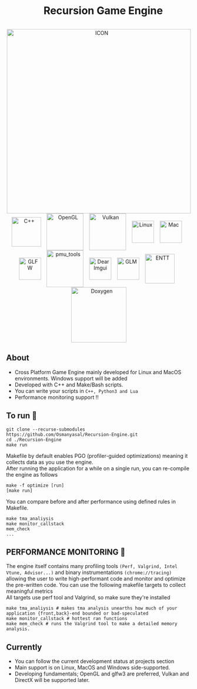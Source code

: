 <div id="user-content-toc" align=center>
  <ul>
    <summary><h1 style="display: inline-block;">Recursion Game Engine</h1></summary>
  </ul>
</div>
<div align="center">
            <img align="center" alt="ICON" width="500" height="500" src="https://github.com/Osmanyasal/Recursion-Engine/assets/22853419/43181e63-15a4-49d3-98a7-c059f6e34765" /> 
</div> 
<div align="center">
                <img align="center" title="C++" alt="C++" width="80px" src="https://github.com/Osmanyasal/Recursion-Engine/assets/22853419/f79dfb8b-ec5e-43a9-b3ec-7db4555b54e0" />
                &nbsp;&nbsp;
                <img align="center" title="OpenGL" alt="OpenGL" width="100px" src="https://github.com/Osmanyasal/Recursion-Engine/assets/22853419/0564acaf-05a8-485d-b417-48a5c37729ab" />
                &nbsp;&nbsp; 
                <img align="center" title="Vulkan" alt="Vulkan" width="100px" src="https://github.com/Osmanyasal/Recursion-Engine/assets/22853419/5272de0b-83b4-4c8a-a2a7-97d25bd1cd96" /> 
                &nbsp;&nbsp; 
                <img align="center" title="Linux" alt="Linux" width="60px" src="https://github.com/Osmanyasal/Recursion-Engine/assets/22853419/e67369bc-582f-4d90-bd92-7765b6f2a357" /> 
                &nbsp;&nbsp;
                <img align="center" title="Mac" alt="Mac" width="60px" src="https://github.com/Osmanyasal/Recursion-Engine/assets/22853419/a635c69d-cc34-46df-a0ed-de5771609a4d" />
                &nbsp;&nbsp;
                <!-- <img align="center" alt="Windows" width="60px" src="https://github.com/Osmanyasal/Recursion-Engine/assets/22853419/c1717d00-63d2-426f-a648-18a2d618f849" /> -->
</div>
<div align="center">
                <img align="center" title="GLFW" alt="GLFW" width="60px" src="https://www.glfw.org/img/favicon/favicon-196x196.png" />
                &nbsp;&nbsp; 
                <img align="center" title="pmu_tools" alt="pmu_tools" width="100px" src="http://halobates.de/pmu-tools.png" />
                &nbsp;&nbsp; 
                <img align="center" title="Dear Imgui" alt="Dear Imgui" width="60px" src="https://raw.githubusercontent.com/wiki/sammyfreg/netImgui/Web/img/DearImGui.png" /> 
                &nbsp;&nbsp;
                <img align="center" title="GLM" alt="GLM" width="60px" src="https://github.com/Osmanyasal/glm/blob/5c46b9c07008ae65cb81ab79cd677ecc1934b903/doc/manual/logo-mini.png?raw=true" /> 
                &nbsp;&nbsp; 
                 <img align="center" title="ENTT" alt="ENTT" width="80px" src="https://github.com/Osmanyasal/Recursion-Engine/assets/22853419/ca8c3279-3ca3-4c7f-ab77-5aa61bd0aaa9" />
                &nbsp;&nbsp; 
                 <img align="center" title="Doxygen" alt="Doxygen" width="150px" src="https://www.doxygen.nl/images/doxygen.png" /> 
</div>

## About <br>
* Cross Platform Game Engine mainly developed for Linux and MacOS environments. Windows support will be added <br>
* Developed with C++ and Make/Bash scripts.
* You can write your scripts in ``` C++, Python3 and Lua ``` <br>
* Performance monitoring support !!

## To run 🚀 <br>
```
git clone --recurse-submodules https://github.com/Osmanyasal/Recursion-Engine.git
cd ./Recursion-Engine
make run
```
Makefile by default enables PGO (profiler-guided optimizations) meaning it collects data as you use the engine.
<br>
After running the application for a while on a single run, you can re-compile the engine as follows

``` 
make -f optimize [run]
[make run]
```
You can compare before and after performance using defined rules in Makefile.

```
make tma_analiysis  
make monitor_callstack  
mem_check
...
```

## PERFORMANCE MONITORING 🔎<br>
The engine itself contains many profiling tools ```(Perf, Valgrind, Intel Vtune, Advisor...)``` and binary instrumentations ```(chrome://tracing)``` allowing the user to write high-performant code and monitor and optimize the pre-written code.
You can use the following makefile targets to collect meaningful metrics <br>
All targets use perf tool and Valgrind, so make sure they're installed<br>
```
make tma_analiysis # makes tma analysis unearths how much of your application {front,back}-end bounded or bad-speculated 
make monitor_callstack # hottest ran functions 
make mem_check # runs the Valgrind tool to make a detailed memory analysis.
```
## Currently
 - You can follow the current development status at projects section
 - Main support is on Linux, MacOS and Windows side-supported.
 - Developing fundamentals; OpenGL and glfw3 are preferred, Vulkan and DirectX will be supported later.
 
